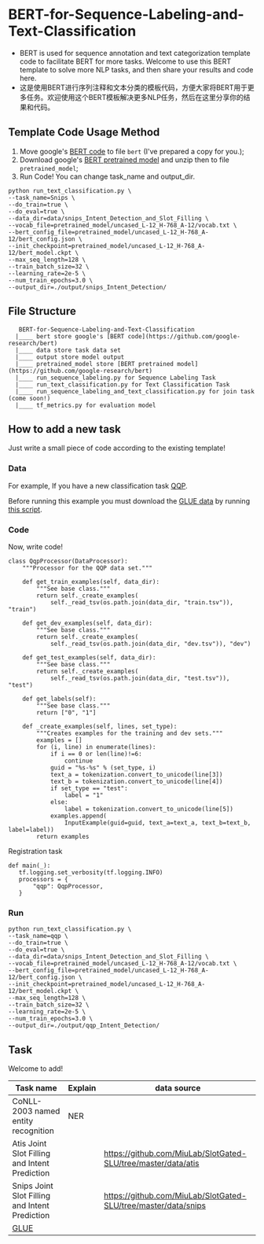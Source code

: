 # BERT-for-Sequence-Labeling-and-Text-Classification
+ BERT is used for sequence annotation and text categorization template code to facilitate BERT for more tasks. Welcome to use this BERT template to solve more NLP tasks, and then share your results and code here.
+ 这是使用BERT进行序列注释和文本分类的模板代码，方便大家将BERT用于更多任务。欢迎使用这个BERT模板解决更多NLP任务，然后在这里分享你的结果和代码。

## Template Code Usage Method
1. Move google's [BERT code](https://github.com/google-research/bert) to  file ```bert``` (I've prepared a copy for you.);
2. Download google's [BERT pretrained model](https://github.com/google-research/bert) and unzip then to  file ```pretrained_model```;
3. Run Code!  You can change task_name and output_dir.

```
python run_text_classification.py \
--task_name=Snips \
--do_train=true \
--do_eval=true \
--data_dir=data/snips_Intent_Detection_and_Slot_Filling \
--vocab_file=pretrained_model/uncased_L-12_H-768_A-12/vocab.txt \
--bert_config_file=pretrained_model/uncased_L-12_H-768_A-12/bert_config.json \
--init_checkpoint=pretrained_model/uncased_L-12_H-768_A-12/bert_model.ckpt \
--max_seq_length=128 \
--train_batch_size=32 \
--learning_rate=2e-5 \
--num_train_epochs=3.0 \
--output_dir=./output/snips_Intent_Detection/
```

## File Structure

```
   BERT-for-Sequence-Labeling-and-Text-Classification
  |____ bert store google's [BERT code](https://github.com/google-research/bert)
  |____ data store task data set
  |____ output store model output
  |____ pretrained_model store [BERT pretrained model](https://github.com/google-research/bert)
  |____ run_sequence_labeling.py for Sequence Labeling Task
  |____ run_text_classification.py for Text Classification Task
  |____ run_sequence_labeling_and_text_classification.py for join task (come soon!)  
  |____ tf_metrics.py for evaluation model 
```

## How to add a new task

Just write a small piece of code according to the existing template!

### Data
For example, If you have a new classification task [QQP](https://data.quora.com/First-Quora-Dataset-Release-Question-Pairs).

Before running this example you must download the [GLUE data](https://gluebenchmark.com/tasks) by running [this script](https://gist.github.com/W4ngatang/60c2bdb54d156a41194446737ce03e2e).

### Code
Now, write code!

```
class QqpProcessor(DataProcessor):
    """Processor for the QQP data set."""

    def get_train_examples(self, data_dir):
        """See base class."""
        return self._create_examples(
            self._read_tsv(os.path.join(data_dir, "train.tsv")), "train")

    def get_dev_examples(self, data_dir):
        """See base class."""
        return self._create_examples(
            self._read_tsv(os.path.join(data_dir, "dev.tsv")), "dev")

    def get_test_examples(self, data_dir):
        """See base class."""
        return self._create_examples(
            self._read_tsv(os.path.join(data_dir, "test.tsv")), "test")

    def get_labels(self):
        """See base class."""
        return ["0", "1"]

    def _create_examples(self, lines, set_type):
        """Creates examples for the training and dev sets."""
        examples = []
        for (i, line) in enumerate(lines):
            if i == 0 or len(line)!=6:
                continue
            guid = "%s-%s" % (set_type, i)
            text_a = tokenization.convert_to_unicode(line[3])
            text_b = tokenization.convert_to_unicode(line[4])
            if set_type == "test":
                label = "1"
            else:
                label = tokenization.convert_to_unicode(line[5])
            examples.append(
                InputExample(guid=guid, text_a=text_a, text_b=text_b, label=label))
        return examples
 ```
 
 Registration task
 
 ```
 def main(_):
    tf.logging.set_verbosity(tf.logging.INFO)
    processors = {
        "qqp": QqpProcessor,
    }
```

### Run
```
python run_text_classification.py \
--task_name=qqp \
--do_train=true \
--do_eval=true \
--data_dir=data/snips_Intent_Detection_and_Slot_Filling \
--vocab_file=pretrained_model/uncased_L-12_H-768_A-12/vocab.txt \
--bert_config_file=pretrained_model/uncased_L-12_H-768_A-12/bert_config.json \
--init_checkpoint=pretrained_model/uncased_L-12_H-768_A-12/bert_model.ckpt \
--max_seq_length=128 \
--train_batch_size=32 \
--learning_rate=2e-5 \
--num_train_epochs=3.0 \
--output_dir=./output/qqp_Intent_Detection/
```

## Task

Welcome to add!

|Task name|Explain|data source|
|-|-|-|
|CoNLL-2003 named entity recognition|NER||
|Atis Joint Slot Filling and Intent Prediction||https://github.com/MiuLab/SlotGated-SLU/tree/master/data/atis|
|Snips Joint Slot Filling and Intent Prediction||https://github.com/MiuLab/SlotGated-SLU/tree/master/data/snips|
|[GLUE](https://gluebenchmark.com/)|||
